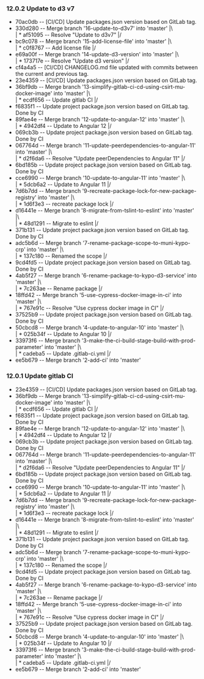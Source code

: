 ### 12.0.2 Update to d3 v7
* 70ac0db -- [CI/CD] Update packages.json version based on GitLab tag.
*   330d280 -- Merge branch '16-update-to-d3v7' into 'master'
|\  
| * af51095 -- Resolve "Update to d3v7"
|/  
*   bc9c078 -- Merge branch '15-add-license-file' into 'master'
|\  
| * c0f8767 -- Add license file
|/  
*   e69a00f -- Merge branch '14-update-d3-version' into 'master'
|\  
| * 173717e -- Resolve "Update d3 version"
|/  
* cf4a4a5 -- [CI/CD] CHANGELOG.md file updated with commits between the current and previous tag.
* 23e4359 -- [CI/CD] Update packages.json version based on GitLab tag.
*   36bf9db -- Merge branch '13-simplify-gitlab-ci-cd-using-csirt-mu-docker-image' into 'master'
|\  
| * ecdf656 -- Update gitlab CI
|/  
* f6835f1 -- Update project package.json version based on GitLab tag. Done by CI
*   89fae4e -- Merge branch '12-update-to-angular-12' into 'master'
|\  
| * 4942df4 -- Update to Angular 12
|/  
* 069cb3b -- Update project package.json version based on GitLab tag. Done by CI
*   067764d -- Merge branch '11-update-peerdependencies-to-angular-11' into 'master'
|\  
| * d2f6da6 -- Resolve "Update peerDependencies to Angular 11"
|/  
* 6bd185b -- Update project package.json version based on GitLab tag. Done by CI
*   cce6990 -- Merge branch '10-update-to-angular-11' into 'master'
|\  
| * 5dcb6a2 -- Update to Angular 11
|/  
*   7d6b7dd -- Merge branch '9-recreate-package-lock-for-new-package-registry' into 'master'
|\  
| * 1d6f3e3 -- recreate package lock
|/  
*   d16441e -- Merge branch '8-migrate-from-tslint-to-eslint' into 'master'
|\  
| * 48d1291 -- Migrate to eslint
|/  
* 371b131 -- Update project package.json version based on GitLab tag. Done by CI
*   adc5b6d -- Merge branch '7-rename-package-scope-to-muni-kypo-crp' into 'master'
|\  
| * 137c180 -- Renamed the scope
|/  
* 9cd4fd5 -- Update project package.json version based on GitLab tag. Done by CI
*   4ab5f27 -- Merge branch '6-rename-package-to-kypo-d3-service' into 'master'
|\  
| * 7c263ae -- Rename package
|/  
*   18ffd42 -- Merge branch '5-use-cypress-docker-image-in-ci' into 'master'
|\  
| * 767e91c -- Resolve "Use cypress docker image in CI"
|/  
* 37525b9 -- Update project package.json version based on GitLab tag. Done by CI
*   50cbcd8 -- Merge branch '4-update-to-angular-10' into 'master'
|\  
| * 025b34f -- Update to Angular 10
|/  
*   33973f6 -- Merge branch '3-make-the-ci-build-stage-build-with-prod-parameter' into 'master'
|\  
| * cadeba5 -- Update .gitlab-ci.yml
|/  
* ee5b679 -- Merge branch '2-add-ci' into 'master'
### 12.0.1 Update gitlab CI
* 23e4359 -- [CI/CD] Update packages.json version based on GitLab tag.
*   36bf9db -- Merge branch '13-simplify-gitlab-ci-cd-using-csirt-mu-docker-image' into 'master'
|\  
| * ecdf656 -- Update gitlab CI
|/  
* f6835f1 -- Update project package.json version based on GitLab tag. Done by CI
*   89fae4e -- Merge branch '12-update-to-angular-12' into 'master'
|\  
| * 4942df4 -- Update to Angular 12
|/  
* 069cb3b -- Update project package.json version based on GitLab tag. Done by CI
*   067764d -- Merge branch '11-update-peerdependencies-to-angular-11' into 'master'
|\  
| * d2f6da6 -- Resolve "Update peerDependencies to Angular 11"
|/  
* 6bd185b -- Update project package.json version based on GitLab tag. Done by CI
*   cce6990 -- Merge branch '10-update-to-angular-11' into 'master'
|\  
| * 5dcb6a2 -- Update to Angular 11
|/  
*   7d6b7dd -- Merge branch '9-recreate-package-lock-for-new-package-registry' into 'master'
|\  
| * 1d6f3e3 -- recreate package lock
|/  
*   d16441e -- Merge branch '8-migrate-from-tslint-to-eslint' into 'master'
|\  
| * 48d1291 -- Migrate to eslint
|/  
* 371b131 -- Update project package.json version based on GitLab tag. Done by CI
*   adc5b6d -- Merge branch '7-rename-package-scope-to-muni-kypo-crp' into 'master'
|\  
| * 137c180 -- Renamed the scope
|/  
* 9cd4fd5 -- Update project package.json version based on GitLab tag. Done by CI
*   4ab5f27 -- Merge branch '6-rename-package-to-kypo-d3-service' into 'master'
|\  
| * 7c263ae -- Rename package
|/  
*   18ffd42 -- Merge branch '5-use-cypress-docker-image-in-ci' into 'master'
|\  
| * 767e91c -- Resolve "Use cypress docker image in CI"
|/  
* 37525b9 -- Update project package.json version based on GitLab tag. Done by CI
*   50cbcd8 -- Merge branch '4-update-to-angular-10' into 'master'
|\  
| * 025b34f -- Update to Angular 10
|/  
*   33973f6 -- Merge branch '3-make-the-ci-build-stage-build-with-prod-parameter' into 'master'
|\  
| * cadeba5 -- Update .gitlab-ci.yml
|/  
* ee5b679 -- Merge branch '2-add-ci' into 'master'
